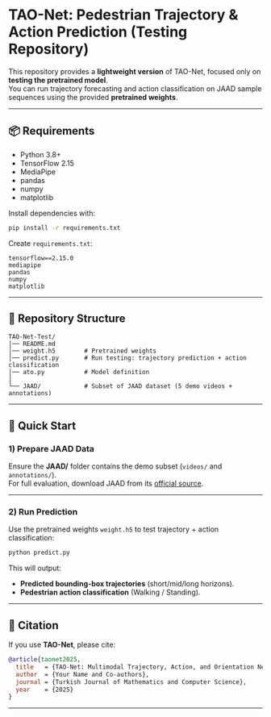 # TAO-Net: Pedestrian Trajectory & Action Prediction (Testing Repository)

This repository provides a **lightweight version** of TAO-Net, focused only on **testing the pretrained model**.  
You can run trajectory forecasting and action classification on JAAD sample sequences using the provided **pretrained weights**.

---

## 📦 Requirements

- Python 3.8+
- TensorFlow 2.15
- MediaPipe
- pandas
- numpy
- matplotlib

Install dependencies with:

```bash
pip install -r requirements.txt
```

Create `requirements.txt`:

```
tensorflow==2.15.0
mediapipe
pandas
numpy
matplotlib
```

---

## 📂 Repository Structure

```
TAO-Net-Test/
│── README.md
│── weight.h5        # Pretrained weights
│── predict.py       # Run testing: trajectory prediction + action classification
│── ato.py           # Model definition
│
└── JAAD/            # Subset of JAAD dataset (5 demo videos + annotations)

```

---

## 🚀 Quick Start

### 1) Prepare JAAD Data
Ensure the **JAAD/** folder contains the demo subset (`videos/` and `annotations/`).  
For full evaluation, download JAAD from its [official source](https://data.nvision2.eecs.yorku.ca/JAAD_dataset/).

---

### 2) Run Prediction
Use the pretrained weights `weight.h5` to test trajectory + action classification:

```bash
python predict.py
```

This will output:
- **Predicted bounding-box trajectories** (short/mid/long horizons).
- **Pedestrian action classification** (Walking / Standing).

---

## 🧾 Citation

If you use **TAO-Net**, please cite:

```bibtex
@article{taonet2025,
  title   = {TAO-Net: Multimodal Trajectory, Action, and Orientation Network for Pedestrian Forecasting},
  author  = {Your Name and Co-authors},
  journal = {Turkish Journal of Mathematics and Computer Science},
  year    = {2025}
}
```

---

